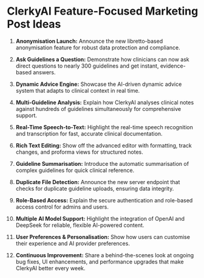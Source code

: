 # ClerkyAI Feature-Focused Marketing Post Ideas

1. **Anonymisation Launch:** Announce the new libretto-based anonymisation feature for robust data protection and compliance.

2. **Ask Guidelines a Question:** Demonstrate how clinicians can now ask direct questions to nearly 300 guidelines and get instant, evidence-based answers.

3. **Dynamic Advice Engine:** Showcase the AI-driven dynamic advice system that adapts to clinical context in real time.

4. **Multi-Guideline Analysis:** Explain how ClerkyAI analyses clinical notes against hundreds of guidelines simultaneously for comprehensive support.

5. **Real-Time Speech-to-Text:** Highlight the real-time speech recognition and transcription for fast, accurate clinical documentation.

6. **Rich Text Editing:** Show off the advanced editor with formatting, track changes, and proforma views for structured notes.

7. **Guideline Summarisation:** Introduce the automatic summarisation of complex guidelines for quick clinical reference.

8. **Duplicate File Detection:** Announce the new server endpoint that checks for duplicate guideline uploads, ensuring data integrity.

9. **Role-Based Access:** Explain the secure authentication and role-based access control for admins and users.

10. **Multiple AI Model Support:** Highlight the integration of OpenAI and DeepSeek for reliable, flexible AI-powered content.

11. **User Preferences & Personalisation:** Show how users can customise their experience and AI provider preferences.

12. **Continuous Improvement:** Share a behind-the-scenes look at ongoing bug fixes, UI enhancements, and performance upgrades that make ClerkyAI better every week. 